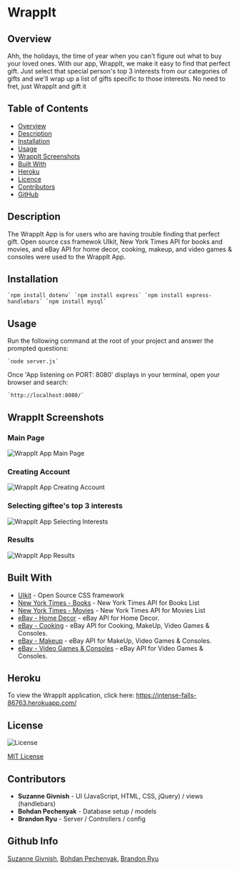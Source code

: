 # WrappIt

## Overview
Ahh, the holidays, the time of year when you can't figure out what to buy your loved ones. With our app, WrappIt, we make it easy to find that perfect gift. Just select that special person's top 3 interests from our categories of gifts and we'll wrap up a list of gifts specific to those interests. No need to fret, just WrappIt and gift it

## Table of Contents
- [Overview](#Overview)
- [Description](#Description)
- [Installation](#Installation)
- [Usage](#Usage)
- [WrappIt Screenshots](#Screenshots)
- [Built With](#Built)
- [Heroku](#Heroku)
- [Licence](#Licence)
- [Contributors](#Contributors)
- [GitHub](#GitHub) 

## Description
The WrappIt App is for users who are having trouble finding that perfect gift. Open source css framewok UIkit, New York Times API for books and movies, and eBay API for home decor, cooking, makeup, and video games & consoles were used to the WrappIt App.

## Installation
    `npm install dotenv` `npm install express` `npm install express-handlebars` `npm install mysql`  

## Usage
Run the following command at the root of your project and answer the prompted questions:

    `node server.js`
    
Once 'App listening on PORT: 8080' displays in your terminal, open your browser and search:

    `http://localhost:8080/`

## WrappIt Screenshots

### Main Page
<img src="public/assets/WrappIt01.png" alt="WrappIt App Main Page">

### Creating Account
<img src="public/assets/WrappIt02.png" alt="WrappIt App Creating Account">

### Selecting giftee's top 3 interests
<img src="public/assets/WrappIt03.png" alt="WrappIt App Selecting Interests">

### Results
<img src="public/assets/WrappIt04.png" alt="WrappIt App Results">

## Built With
* [UIkit](https://getuikit.com/) - Open Source CSS framework
* [New York Times - Books](https://api.nytimes.com/svc/books/v3/lists/current/hardcover-fiction.json?api-key=VygNZrSBD3hbAKYqxo7V4fGEvJSq8aux) - New York Times API for Books List
* [New York Times - Movies](https://api.nytimes.com/svc/movies/v2/reviews/search.json?critics-pick=Y&opening-date=2019-01-01;2020-09-01&api-key=xUVU76OUVbXKD94Ig4mUUmlvQJGAyTSQ) - New York Times API for Movies List
* [eBay - Home Decor](https://open.api.ebay.com/shopping?callname=FindProducts&responseencoding=JSON&appid=SuzanneG-WrappIt-PRD-1f785c25d-fb2797a7&siteid=0&version=967&QueryKeywords=homedecor&AvailableItemsOnly=true&MaxEntries=400) - eBay API for Home Decor.
* [eBay - Cooking](https://open.api.ebay.com/shopping?callname=FindProducts&responseencoding=JSON&appid=SuzanneG-WrappIt-PRD-1f785c25d-fb2797a7&siteid=0&version=967&QueryKeywords=cookbooks&AvailableItemsOnly=true&MaxEntries=100) - eBay API for Cooking, MakeUp, Video Games & Consoles.
* [eBay - Makeup](https://open.api.ebay.com/shopping?callname=FindProducts&responseencoding=JSON&appid=SuzanneG-WrappIt-PRD-1f785c25d-fb2797a7&siteid=0&version=967&QueryKeywords=makeup&AvailableItemsOnly=true&MaxEntries=100) - eBay API for MakeUp, Video Games & Consoles.
* [eBay - Video Games & Consoles](https://open.api.ebay.com/shopping?callname=FindProducts&responseencoding=JSON&appid=SuzanneG-WrappIt-PRD-1f785c25d-fb2797a7&siteid=0&version=967&QueryKeywords=games&AvailableItemsOnly=true&MaxEntries=95) - eBay API for Video Games & Consoles.

## Heroku 
To view the WrappIt application, click here:
https://intense-falls-86763.herokuapp.com/

## License
![License](https://img.shields.io/badge/License-mit-blue.svg "License Badge")

[MIT License](http://opensource.org/licenses/mit-license.php)

## Contributors
* **Suzanne Givnish** - UI (JavaScript, HTML, CSS, jQuery) / views (handlebars)
* **Bohdan Pechenyak** - Database setup / models
* **Brandon Ryu** - Server / Controllers / config

## Github Info
[Suzanne Givnish](https://github.com/suzygiv),
[Bohdan Pechenyak](https://github.com/BohdiCave),
[Brandon Ryu](https://github.com/bryu0116)



